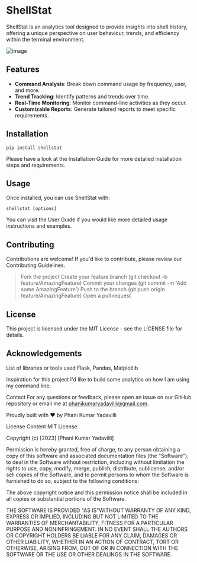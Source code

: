 # ShellStat

ShellStat is an analytics tool designed to provide insights into shell history, offering a unique perspective on user behaviour, trends, and efficiency within the terminal environment.

![image](https://github.com/wandermonk/ShellStat/assets/6492271/55bb5361-5b4e-448f-be43-79f61cd23cbb)

## Features

- **Command Analysis**: Break down command usage by frequency, user, and more.
- **Trend Tracking**: Identify patterns and trends over time.
- **Real-Time Monitoring**: Monitor command-line activities as they occur.
- **Customizable Reports**: Generate tailored reports to meet specific requirements.

## Installation

`pip install shellstat`

Please have a look at the Installation Guide for more detailed installation steps and requirements.

## Usage
Once installed, you can use ShellStat with:

`shellstat [options]`

You can visit the User Guide if you would like more detailed usage instructions and examples.

## Contributing

Contributions are welcome! If you'd like to contribute, please review our Contributing Guidelines.


> Fork the project
> Create your feature branch (git checkout -b feature/AmazingFeature)
> Commit your changes (git commit -m 'Add some AmazingFeature')
> Push to the branch (git push origin feature/AmazingFeature)
> Open a pull request

## License
This project is licensed under the MIT License - see the LICENSE file for details.

## Acknowledgements
List of libraries or tools used
Flask, Pandas, Matplotlib

Inspiration for this project
I'd like to build some analytics on how I am using my command line.

Contact
For any questions or feedback, please open an issue on our GitHub repository or email me at phanikumaryadavilli@gmail.com.

Proudly built with ❤️ by Phani Kumar Yadavilli

License Content
MIT License

Copyright (c) [2023] [Phani Kumar Yadavilli]

Permission is hereby granted, free of charge, to any person obtaining a copy
of this software and associated documentation files (the "Software"), to deal
in the Software without restriction, including without limitation the rights
to use, copy, modify, merge, publish, distribute, sublicense, and/or sell
copies of the Software, and to permit persons to whom the Software is
furnished to do so, subject to the following conditions:

The above copyright notice and this permission notice shall be included in all
copies or substantial portions of the Software.

THE SOFTWARE IS PROVIDED "AS IS"WITHOUT WARRANTY OF ANY KIND, EXPRESS OR
IMPLIED, INCLUDING BUT NOT LIMITED TO THE WARRANTIES OF MERCHANTABILITY,
FITNESS FOR A PARTICULAR PURPOSE AND NONINFRINGEMENT. IN NO EVENT SHALL THE
AUTHORS OR COPYRIGHT HOLDERS BE LIABLE FOR ANY CLAIM, DAMAGES OR OTHER
LIABILITY, WHETHER IN AN ACTION OF CONTRACT, TORT OR OTHERWISE, ARISING FROM,
OUT OF OR IN CONNECTION WITH THE SOFTWARE OR THE USE OR OTHER DEALINGS IN THE
SOFTWARE.
